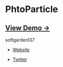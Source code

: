 PhtoParticle
============

## [View Demo &rarr;](http://www12.ocn.ne.jp/~s_garden/samples/PhotoParticle/SilverlightPagePhotoParticle.html)

softgarden137

- [Website](http://blog.goo.ne.jp/softgarden137)

- [Twitter](http://twitter.com/FutureWidgetLab)
